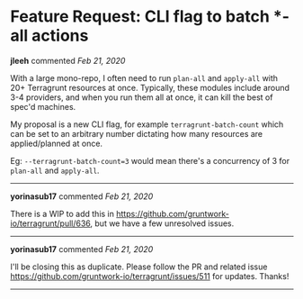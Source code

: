 # Feature Request: CLI flag to batch *-all actions

**jleeh** commented *Feb 21, 2020*

With a large mono-repo, I often need to run `plan-all` and `apply-all` with 20+ Terragrunt resources at once. Typically, these modules include around 3-4 providers, and when you run them all at once, it can kill the best of spec'd machines.

My proposal is a new CLI flag, for example `terragrunt-batch-count` which can be set to an arbitrary number dictating how many resources are applied/planned at once.

Eg: `--terragrunt-batch-count=3` would mean there's a concurrency of 3 for `plan-all` and `apply-all`.
<br />
***


**yorinasub17** commented *Feb 21, 2020*

There is a WIP to add this in https://github.com/gruntwork-io/terragrunt/pull/636, but we have a few unresolved issues.
***

**yorinasub17** commented *Feb 21, 2020*

I'll be closing this as duplicate. Please follow the PR and related issue https://github.com/gruntwork-io/terragrunt/issues/511 for updates. Thanks!
***

